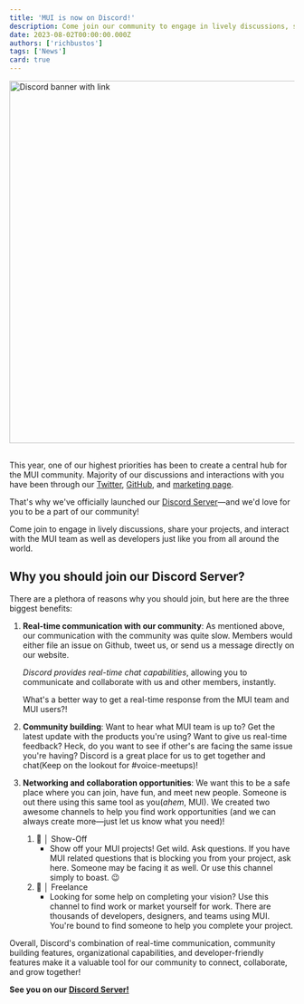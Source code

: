 ```yaml
---
title: 'MUI is now on Discord!'
description: Come join our community to engage in lively discussions, share your projects, and interact with the MUI team.
date: 2023-08-02T00:00:00.000Z
authors: ['richbustos']
tags: ['News']
card: true
---
```


<a href="https://mui.com/r/discord"><img src="/static/blog/2023-discord-announcement/discord.png" width="1280" height="640" style="margin-bottom: 16px;" alt="Discord banner with link" /></a>

This year, one of our highest priorities has been to create a central hub for the MUI community.
Majority of our discussions and interactions with you have been through our [Twitter](https://twitter.com/MUI_hq), [GitHub](https://github.com/mui), and [marketing page](https://mui.com/).

That's why we've officially launched our [Discord Server](https://mui.com/r/discord/)—and we'd love for you to be a part of our community!

Come join to engage in lively discussions, share your projects, and interact with the MUI team as well as developers just like you from all around the world.

## Why you should join our Discord Server?

There are a plethora of reasons why you should join, but here are the three biggest benefits:

1. **Real-time communication with our community**:
   As mentioned above, our communication with the community was quite slow.
   Members would either file an issue on Github, tweet us, or send us a message directly on our website.

   _Discord provides real-time chat capabilities_, allowing you to communicate and collaborate with us and other members, instantly.

   What's a better way to get a real-time response from the MUI team and MUI users?!

2. **Community building**:
   Want to hear what MUI team is up to?
   Get the latest update with the products you're using?
   Want to give us real-time feedback?
   Heck, do you want to see if other's are facing the same issue you're having?
   Discord is a great place for us to get together and chat(Keep on the lookout for #voice-meetups)!

3. **Networking and collaboration opportunities**:
   We want this to be a safe place where you can join, have fun, and meet new people.
   Someone is out there using this same tool as you(_ahem_, MUI).
   We created two awesome channels to help you find work opportunities (and we can always create more—just let us know what you need)!
   1. 🎨 │ Show-Off
      - Show off your MUI projects! Get wild. Ask questions.
        If you have MUI related questions that is blocking you from your project, ask here.
        Someone may be facing it as well.
        Or use this channel simply to boast. 😉
   2. 📝 │ Freelance
      - Looking for some help on completing your vision?
        Use this channel to find work or market yourself for work.
        There are thousands of developers, designers, and teams using MUI.
        You're bound to find someone to help you complete your project.

Overall, Discord's combination of real-time communication, community building features, organizational capabilities, and developer-friendly features make it a valuable tool for our community to connect, collaborate, and grow together!

**See you on our [Discord Server!](https://mui.com/r/discord/)**
